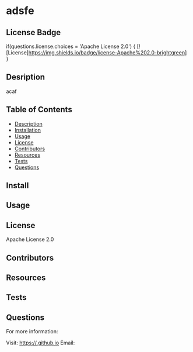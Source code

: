# adsfe

## License Badge

   if(questions.license.choices = 'Apache License 2.0') {
    [![License]https://img.shields.io/badge/license-Apache%202.0-brightgreen]
   }
  

    
## Desription
        
acaf

## Table of Contents

* [Description](#description)
* [Installation](#install)
* [Usage](#usage)
* [License](#license)
* [Contributors](#contributors)
* [Resources](#resources)
* [Tests](#tests)
* [Questions](#questions)

## Install



## Usage



## License

Apache License 2.0

## Contributors



## Resources



## Tests



## Questions

For more information:

Visit: [https://.github.io](https://.github.io)
Email: 
